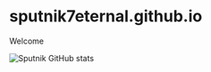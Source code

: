 # sputnik7eternal.github.io
Welcome

![Sputnik GitHub stats](https://github-readme-stats.vercel.app/api?username=sputnik7eternal&theme=radical&show_icons=true)
